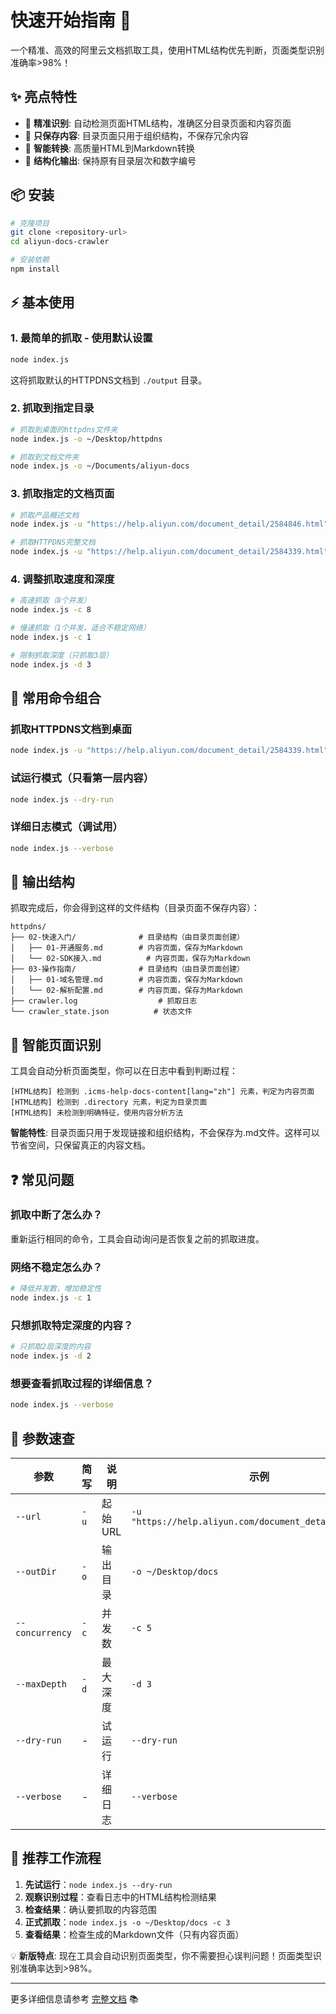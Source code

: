 # 快速开始指南 🚀

一个精准、高效的阿里云文档抓取工具，使用HTML结构优先判断，页面类型识别准确率>98%！

## ✨ 亮点特性

- 🎯 **精准识别**: 自动检测页面HTML结构，准确区分目录页面和内容页面
- 🎢 **只保存内容**: 目录页面只用于组织结构，不保存冗余内容
- 📝 **智能转换**: 高质量HTML到Markdown转换
- 📁 **结构化输出**: 保持原有目录层次和数字编号

## 📦 安装

```bash
# 克隆项目
git clone <repository-url>
cd aliyun-docs-crawler

# 安装依赖
npm install
```

## ⚡ 基本使用

### 1. 最简单的抓取 - 使用默认设置
```bash
node index.js
```
这将抓取默认的HTTPDNS文档到 `./output` 目录。

### 2. 抓取到指定目录
```bash
# 抓取到桌面的httpdns文件夹
node index.js -o ~/Desktop/httpdns

# 抓取到文档文件夹
node index.js -o ~/Documents/aliyun-docs
```

### 3. 抓取指定的文档页面
```bash
# 抓取产品概述文档
node index.js -u "https://help.aliyun.com/document_detail/2584846.html" -o ~/Desktop/product-intro

# 抓取HTTPDNS完整文档
node index.js -u "https://help.aliyun.com/document_detail/2584339.html" -o ~/Desktop/httpdns-docs
```

### 4. 调整抓取速度和深度
```bash
# 高速抓取（8个并发）
node index.js -c 8

# 慢速抓取（1个并发，适合不稳定网络）
node index.js -c 1

# 限制抓取深度（只抓取3层）
node index.js -d 3
```

## 🔧 常用命令组合

### 抓取HTTPDNS文档到桌面
```bash
node index.js -u "https://help.aliyun.com/document_detail/2584339.html" -o ~/Desktop/httpdns -c 5
```

### 试运行模式（只看第一层内容）
```bash
node index.js --dry-run
```

### 详细日志模式（调试用）
```bash
node index.js --verbose
```

## 📁 输出结构

抓取完成后，你会得到这样的文件结构（目录页面不保存内容）：

```
httpdns/
├── 02-快速入门/              # 目录结构（由目录页面创建）
│   ├── 01-开通服务.md        # 内容页面，保存为Markdown
│   └── 02-SDK接入.md          # 内容页面，保存为Markdown
├── 03-操作指南/              # 目录结构（由目录页面创建）
│   ├── 01-域名管理.md        # 内容页面，保存为Markdown
│   └── 02-解析配置.md        # 内容页面，保存为Markdown
├── crawler.log                  # 抓取日志
└── crawler_state.json          # 状态文件
```

## 🤖 智能页面识别

工具会自动分析页面类型，你可以在日志中看到判断过程：

```
[HTML结构] 检测到 .icms-help-docs-content[lang="zh"] 元素，判定为内容页面
[HTML结构] 检测到 .directory 元素，判定为目录页面
[HTML结构] 未检测到明确特征，使用内容分析方法
```

**智能特性**: 目录页面只用于发现链接和组织结构，不会保存为.md文件。这样可以节省空间，只保留真正的内容文档。

## ❓ 常见问题

### 抓取中断了怎么办？
重新运行相同的命令，工具会自动询问是否恢复之前的抓取进度。

### 网络不稳定怎么办？
```bash
# 降低并发数，增加稳定性
node index.js -c 1
```

### 只想抓取特定深度的内容？
```bash
# 只抓取2层深度的内容
node index.js -d 2
```

### 想要查看抓取过程的详细信息？
```bash
node index.js --verbose
```

## 📝 参数速查

| 参数 | 简写 | 说明 | 示例 |
|------|------|------|------|
| `--url` | `-u` | 起始URL | `-u "https://help.aliyun.com/document_detail/xxx.html"` |
| `--outDir` | `-o` | 输出目录 | `-o ~/Desktop/docs` |
| `--concurrency` | `-c` | 并发数 | `-c 5` |
| `--maxDepth` | `-d` | 最大深度 | `-d 3` |
| `--dry-run` | - | 试运行 | `--dry-run` |
| `--verbose` | - | 详细日志 | `--verbose` |

## 🎯 推荐工作流程

1. **先试运行**：`node index.js --dry-run` 
2. **观察识别过程**：查看日志中的HTML结构检测结果
3. **检查结果**：确认要抓取的内容范围
4. **正式抓取**：`node index.js -o ~/Desktop/docs -c 3`
5. **查看结果**：检查生成的Markdown文件（只有内容页面）

💡 **新版特点**: 现在工具会自动识别页面类型，你不需要担心误判问题！页面类型识别准确率达到>98%。

---

更多详细信息请参考 [完整文档](README.md) 📚
